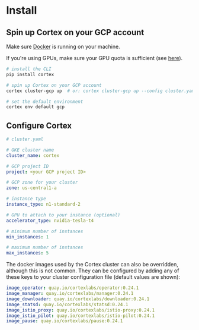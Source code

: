 # Install

## Spin up Cortex on your GCP account

Make sure [Docker](https://docs.docker.com/install) is running on your machine.

If you're using GPUs, make sure your GPU quota is sufficient \(see [here](https://cloud.google.com/compute/quotas)\).

```bash
# install the CLI
pip install cortex

# spin up Cortex on your GCP account
cortex cluster-gcp up  # or: cortex cluster-gcp up --config cluster.yaml (see configuration options below)

# set the default environment
cortex env default gcp
```

## Configure Cortex

```yaml
# cluster.yaml

# GKE cluster name
cluster_name: cortex

# GCP project ID
project: <your GCP project ID>

# GCP zone for your cluster
zone: us-central1-a

# instance type
instance_type: n1-standard-2

# GPU to attach to your instance (optional)
accelerator_type: nvidia-tesla-t4

# minimum number of instances
min_instances: 1

# maximum number of instances
max_instances: 5
```

The docker images used by the Cortex cluster can also be overridden, although this is not common. They can be configured by adding any of these keys to your cluster configuration file \(default values are shown\):

```yaml
image_operator: quay.io/cortexlabs/operator:0.24.1
image_manager: quay.io/cortexlabs/manager:0.24.1
image_downloader: quay.io/cortexlabs/downloader:0.24.1
image_statsd: quay.io/cortexlabs/statsd:0.24.1
image_istio_proxy: quay.io/cortexlabs/istio-proxy:0.24.1
image_istio_pilot: quay.io/cortexlabs/istio-pilot:0.24.1
image_pause: quay.io/cortexlabs/pause:0.24.1
```

